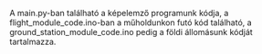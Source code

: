 A main.py-ban található a képelemző programunk kódja, a flight_module_code.ino-ban a műholdunkon futó kód található, a ground_station_module_code.ino pedig a földi állomásunk kódját tartalmazza.
